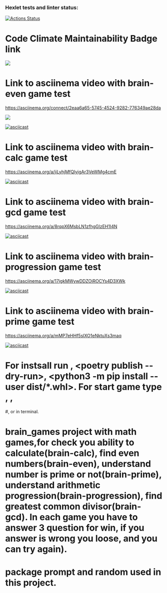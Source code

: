 ### Hexlet tests and linter status:
[![Actions Status](https://github.com/alex873110/python-project-49/workflows/hexlet-check/badge.svg)](https://github.com/alex873110/python-project-49/actions)

# Code Climate Maintainability Badge link 
<a href="https://codeclimate.com/github/alex873110/python-project-49/maintainability"><img 
src="https://api.codeclimate.com/v1/badges/d933dc886756d0a1eb03/maintainability" /></a>

# Link to asciinema video with brain-even game test 

<https://asciinema.org/connect/2eaa6a65-5745-4524-9282-776349ae28da>

<a href="https://asciinema.org/a/cUogpyf2UWm1Y1R0VygrXLqYo" target="_blank"><img src="https://asciinema.org/a/cUogpyf2UWm1Y1R0VygrXLqYo.svg" /></a>

[![asciicast](https://asciinema.org/a/cUogpyf2UWm1Y1R0VygrXLqYo.svg)](https://asciinema.org/a/cUogpyf2UWm1Y1R0VygrXLqYo)

<script async id="asciicast-cUogpyf2UWm1Y1R0VygrXLqYo" src="https://asciinema.org/a/cUogpyf2UWm1Y1R0VygrXLqYo.js"></script>

# Link to asciinema video with brain-calc game test

<https://asciinema.org/a/jiLyhjMfQlyjgAr3VeWMg4cmE>

[![asciicast](https://asciinema.org/a/jiLyhjMfQlyjgAr3VeWMg4cmE.svg)](https://asciinema.org/a/jiLyhjMfQlyjgAr3VeWMg4cmE)

<script async id="asciicast-jiLyhjMfQlyjgAr3VeWMg4cmE" src="https://asciinema.org/a/jiLyhjMfQlyjgAr3VeWMg4cmE.js"></script>

# Link to asciinema video with brain-gcd game test

<https://asciinema.org/a/8rqpX6MsbLN1zfhgGlzEH1I4N>

[![asciicast](https://asciinema.org/a/8rqpX6MsbLN1zfhgGlzEH1I4N.svg)](https://asciinema.org/a/8rqpX6MsbLN1zfhgGlzEH1I4N)

<script async id="asciicast-8rqpX6MsbLN1zfhgGlzEH1I4N" src="https://asciinema.org/a/8rqpX6MsbLN1zfhgGlzEH1I4N.js"></script>

# Link to asciinema video with brain-progression game test

<https://asciinema.org/a/17igkMWywDDZOiROCYs4D3XWk>

[![asciicast](https://asciinema.org/a/17igkMWywDDZOiROCYs4D3XWk.svg)](https://asciinema.org/a/17igkMWywDDZOiROCYs4D3XWk)

<script async id="asciicast-17igkMWywDDZOiROCYs4D3XWk" src="https://asciinema.org/a/17igkMWywDDZOiROCYs4D3XWk.js"></script>

# Link to asciinema video with brain-prime game test

<https://asciinema.org/a/mMP7eHHf5sIXO1eNktuXs3maq>

[![asciicast](https://asciinema.org/a/mMP7eHHf5sIXO1eNktuXs3maq.svg)](https://asciinema.org/a/mMP7eHHf5sIXO1eNktuXs3maq)

<script async id="asciicast-mMP7eHHf5sIXO1eNktuXs3maq" src="https://asciinema.org/a/mMP7eHHf5sIXO1eNktuXs3maq.js"></script>

# For instsall run <poetry build>, <poetry publish --dry-run>, <python3 -m pip install --user dist/*.whl>. For start game type <brain-even>, <brain-calc>, 
#<brain-gcd>, <brain-progression> or <brain-prime> in terminal.

# brain_games project with math games,for  check you ability to calculate(brain-calc), find even numbers(brain-even), understand number is prime or not(brain-prime), understand arithmetic progression(brain-progression), find greatest common divisor(brain-gcd). In each game you have to answer 3 question for win, if you answer is wrong you loose, and you can try  again). 
# package prompt and random used in this project. 
